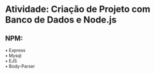 <h1>Atividade: Criação de Projeto com Banco de Dados e Node.js</h1>

<h2>NPM:</h2>
• Express<br>
• Mysql<br>
• EJS<br>
• Body-Parser<br>

